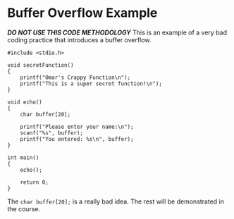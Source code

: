 # Buffer Overflow Example
***DO NOT USE THIS CODE METHODOLOGY***
This is an example of a very bad coding practice that introduces a buffer overflow.

```
#include <stdio.h>

void secretFunction()
{
    printf("Omar's Crappy Function\n");
    printf("This is a super secret function!\n");
}

void echo()
{
    char buffer[20];

    printf("Please enter your name:\n");
    scanf("%s", buffer);
    printf("You entered: %s\n", buffer);    
}

int main()
{
    echo();

    return 0;
}
```

The `char buffer[20];` is a really bad idea. The rest will be demonstrated in the course.
